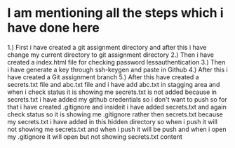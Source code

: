 <head>
  <h1>I am mentioning all the steps which i have done here</h1>
    
   <p>1.) First i have created a git assignment directory and after this i have change my current directory to git assignment directory
       2.) Then i have created a index.html file for checking password lessauthentication
       3.) Then i have generate a key through ssh-keygen and paste in Github
       4.) After this i have created a Git assignment branch
       5.) After this have created a secrets.txt file and abc.txt file and i have add abc.txt in stagging area and when i check status it is showing me secrets.txt is not added    because in secrets.txt i have added my github credentials so i don't want to push so for that i have created .gitignore and insideit i have added secrets.txt and again check status so it is showing me .gitignore rather then secrets.txt because my secrets.txt i have added in this hidden directory so when i push it will not showing me secrets.txt and when i push it will be push and when i open my .gitignore it will open but not showing secrets.txt content
    </p>
    
    
